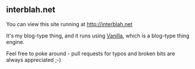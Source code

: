 ## interblah.net
You can view this site running at http://interblah.net

It's my blog-type thing, and it runs using [Vanilla][], which is a blog-type thing engine.

Feel free to poke around - pull requests for typos and broken bits are always appreciated ;-)

[Vanilla]: https://github.com/lazyatom/vanilla-rb

